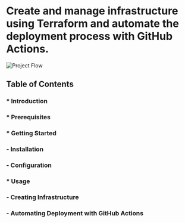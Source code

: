 # Create and manage infrastructure using Terraform and automate the deployment process with GitHub Actions.

![Project Flow](https://github.com/gauri17-pro/vpc-terraform-github-actions/assets/60473255/0e09102c-2949-4576-be43-39900a2c1a95)

## Table of Contents
### * Introduction
### * Prerequisites
### * Getting Started
###   - Installation
###   - Configuration
### * Usage
###   - Creating Infrastructure
###   - Automating Deployment with GitHub Actions


